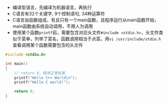 * 编译型语言，先编译为机器语言，再执行
* C语言有32个关键字, 9个控制语句, 34种运算符
* C语言由函数组成，有且只有一个main函数，且程序运行从main函数开始，main函数由系统自动调用，不用人为调用
* 使用某个函数`printf`前，需要包含对应头文件`#include <stdio.h>`，头文件类似于菜单，列举了菜名，函数调用相当于点菜，用`vi /usr/include/stdio.h`查看调用某个函数需要包含的头文件

```C
#include <stdio.h>

int main()
{
    // return 0，程序正常结束
    printf("Hello C++ World\n");
    printf("Hello C world!");

    return 0;
}
```
